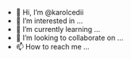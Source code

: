 - 👋 Hi, I’m @karolcedii
- 👀 I’m interested in ...
- 🌱 I’m currently learning ...
- 💞️ I’m looking to collaborate on ...
- 📫 How to reach me ...

<!---
karolcedii/karolcedii is a ✨ special ✨ repository because its `README.md` (this file) appears on your GitHub profile.
You can click the Preview link to take a look at your changes.
--->
